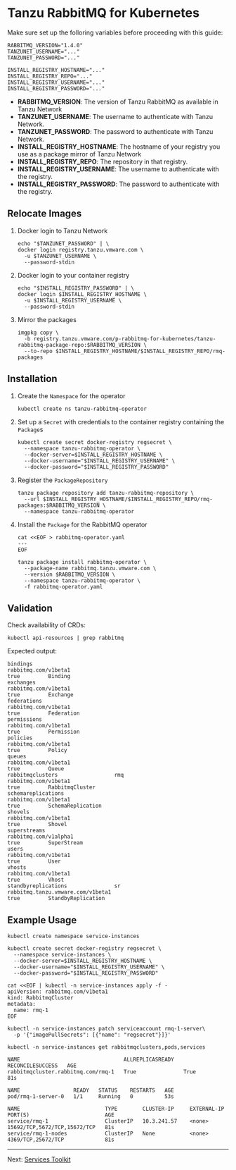 # Tanzu RabbitMQ for Kubernetes

Make sure set up the folloring variables before proceeding with this guide:

```
RABBITMQ_VERSION="1.4.0"
TANZUNET_USERNAME="..."
TANZUNET_PASSWORD="..."

INSTALL_REGISTRY_HOSTNAME="..."
INSTALL_REGISTRY_REPO="..."
INSTALL_REGISTRY_USERNAME="..."
INSTALL_REGISTRY_PASSWORD="..."
```
- **RABBITMQ_VERSION**: The version of Tanzu RabbitMQ as available in Tanzu Network
- **TANZUNET_USERNAME**: The username to authenticate with Tanzu Network. 
- **TANZUNET_PASSWORD**: The password to authenticate with Tanzu Network. 
- **INSTALL_REGISTRY_HOSTNAME**: The hostname of your registry you use as a package mirror of Tanzu Network
- **INSTALL_REGISTRY_REPO**: The repository in that registry.
- **INSTALL_REGISTRY_USERNAME**: The username to authenticate with the registry. 
- **INSTALL_REGISTRY_PASSWORD**: The password to authenticate with the registry. 

## Relocate Images

1. Docker login to Tanzu Network
    ```
    echo "$TANZUNET_PASSWORD" | \
    docker login registry.tanzu.vmware.com \
      -u $TANZUNET_USERNAME \
      --password-stdin
    ```

2. Docker login to your container registry
    ```
    echo "$INSTALL_REGISTRY_PASSWORD" | \
    docker login $INSTALL_REGISTRY_HOSTNAME \
      -u $INSTALL_REGISTRY_USERNAME \
      --password-stdin
    ```

3. Mirror the packages

    ```
    imgpkg copy \
      -b registry.tanzu.vmware.com/p-rabbitmq-for-kubernetes/tanzu-rabbitmq-package-repo:$RABBITMQ_VERSION \
      --to-repo $INSTALL_REGISTRY_HOSTNAME/$INSTALL_REGISTRY_REPO/rmq-packages
    ```

## Installation

1. Create the `Namespace` for the operator

    ```
    kubectl create ns tanzu-rabbitmq-operator
    ```

2. Set up a `Secret` with credentials to the container registry containing the `Package`s
    ```
    kubectl create secret docker-registry regsecret \
      --namespace tanzu-rabbitmq-operator \
      --docker-server=$INSTALL_REGISTRY_HOSTNAME \
      --docker-username="$INSTALL_REGISTRY_USERNAME" \
      --docker-password="$INSTALL_REGISTRY_PASSWORD"
    ```
    
3. Register the `PackageRepository`

    ```
    tanzu package repository add tanzu-rabbitmq-repository \
      --url $INSTALL_REGISTRY_HOSTNAME/$INSTALL_REGISTRY_REPO/rmq-packages:$RABBITMQ_VERSION \
      --namespace tanzu-rabbitmq-operator
    ````

4. Install the `Package` for the RabbitMQ operator

    ```
    cat <<EOF > rabbitmq-operator.yaml
    ---
    EOF
    ```

    ```
    tanzu package install rabbitmq-operator \
      --package-name rabbitmq.tanzu.vmware.com \
      --version $RABBITMQ_VERSION \
      --namespace tanzu-rabbitmq-operator \
      -f rabbitmq-operator.yaml
    ```

## Validation

Check availability of CRDs:

```
kubectl api-resources | grep rabbitmq
```

Expected output:
```
bindings                                                                 rabbitmq.com/v1beta1                                                true         Binding
exchanges                                                                rabbitmq.com/v1beta1                                                true         Exchange
federations                                                              rabbitmq.com/v1beta1                                                true         Federation
permissions                                                              rabbitmq.com/v1beta1                                                true         Permission
policies                                                                 rabbitmq.com/v1beta1                                                true         Policy
queues                                                                   rabbitmq.com/v1beta1                                                true         Queue
rabbitmqclusters                  rmq                                    rabbitmq.com/v1beta1                                                true         RabbitmqCluster
schemareplications                                                       rabbitmq.com/v1beta1                                                true         SchemaReplication
shovels                                                                  rabbitmq.com/v1beta1                                                true         Shovel
superstreams                                                             rabbitmq.com/v1alpha1                                               true         SuperStream
users                                                                    rabbitmq.com/v1beta1                                                true         User
vhosts                                                                   rabbitmq.com/v1beta1                                                true         Vhost
standbyreplications               sr                                     rabbitmq.tanzu.vmware.com/v1beta1                                   true         StandbyReplication
```

## Example Usage

```
kubectl create namespace service-instances
```

```
kubectl create secret docker-registry regsecret \
  --namespace service-instances \
  --docker-server=$INSTALL_REGISTRY_HOSTNAME \
  --docker-username="$INSTALL_REGISTRY_USERNAME" \
  --docker-password="$INSTALL_REGISTRY_PASSWORD"
```

```
cat <<EOF | kubectl -n service-instances apply -f -
apiVersion: rabbitmq.com/v1beta1
kind: RabbitmqCluster
metadata:
  name: rmq-1
EOF
```

```
kubectl -n service-instances patch serviceaccount rmq-1-server\
  -p '{"imagePullSecrets": [{"name": "regsecret"}]}'
```

```
kubectl -n service-instances get rabbitmqclusters,pods,services
```

```
NAME                                 ALLREPLICASREADY   RECONCILESUCCESS   AGE
rabbitmqcluster.rabbitmq.com/rmq-1   True               True               81s

NAME                 READY   STATUS    RESTARTS   AGE
pod/rmq-1-server-0   1/1     Running   0          53s

NAME                           TYPE        CLUSTER-IP     EXTERNAL-IP   PORT(S)                        AGE
service/rmq-1                  ClusterIP   10.3.241.57    <none>        15692/TCP,5672/TCP,15672/TCP   81s
service/rmq-1-nodes            ClusterIP   None           <none>        4369/TCP,25672/TCP             81s
```

---
Next: [Services Toolkit](./services-toolkit.md)